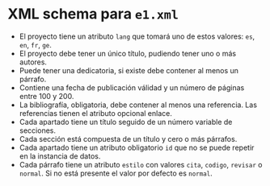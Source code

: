 # XML schema para `e1.xml`

- El proyecto tiene un atributo `lang` que tomará uno de estos valores: `es`, `en`, `fr`, `ge`.
- El proyecto debe tener un único título, pudiendo tener uno o más autores.
- Puede tener una dedicatoria, si existe debe contener al menos un párrafo.
- Contiene una fecha de publicación válidad y un número de páginas entre 100 y 200.
- La bibliografía, obligatoria, debe contener al menos una referencia. Las referencias tienen el atributo opcional enlace.
- Cada apartado tiene un título seguido de un número variable de secciones.
- Cada sección está compuesta de un título y cero o más párrafos.
- Cada apartado tiene un atributo obligatorio `id` que no se puede repetir en la instancia de datos.
- Cada párrafo tiene un atributo `estilo` con valores `cita`, `codigo`, `revisar` o `normal`. Si no está presente el valor por defecto es `normal`.
